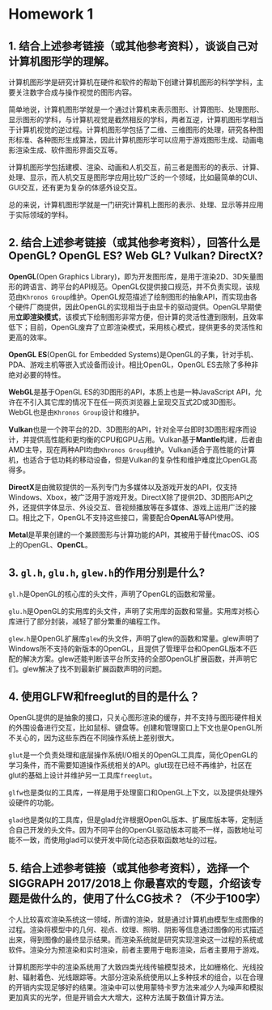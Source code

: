 # Homework 1

## 1. 结合上述参考链接（或其他参考资料），谈谈自己对计算机图形学的理解。

计算机图形学是研究计算机在硬件和软件的帮助下创建计算机图形的科学学科，主要关注数字合成与操作视觉的图形内容。

简单地说，计算机图形学就是一个通过计算机来表示图形、计算图形、处理图形、显示图形的学科，与计算机视觉是截然相反的学科，两者互逆，计算机图形学相当于计算机视觉的逆过程。计算机图形学包括了二维、三维图形的处理，研究各种图形标准、各种图形生成算法，因此计算机图形学可以应用于游戏图形生成、动画电影渲染生成、软件图形界面交互等。

计算机图形学包括建模、渲染、动画和人机交互，前三者是图形的的表示、计算、处理、显示，而人机交互是图形学应用比较广泛的一个领域，比如最简单的CUI、GUI交互，还有更为复杂的体感外设交互。

总的来说，计算机图形学就是一门研究计算机上图形的表示、处理、显示等并应用于实际领域的学科。

## 2. 结合上述参考链接（或其他参考资料），回答什么是OpenGL? OpenGL ES? Web GL? Vulkan? DirectX?

**OpenGL**(Open Graphics Library)，即为开发图形库，是用于渲染2D、3D矢量图形的跨语言、跨平台的API规范。OpenGL仅提供接口规范，并不负责实现，该规范由`Khronos Group`维护。OpenGL规范描述了绘制图形的抽象API，而实现由各个硬件厂商提供，因此OpenGL的实现相当于由显卡的驱动提供。OpenGL早期使用**立即渲染模式**，该模式下绘制图形非常方便，但计算的灵活性遭到限制，且效率低下；目前，OpenGL废弃了立即渲染模式，采用核心模式，提供更多的灵活性和更高的效率。

**OpenGL ES**(OpenGL for Embedded Systems)是OpenGL的子集，针对手机、PDA、游戏主机等嵌入式设备而设计。相比OpenGL，OpenGL ES去除了多种非绝对必要的特性。

**WebGL**是基于OpenGL ES的3D图形的API，本质上也是一种JavaScript API，允许在不引入其它库的情况下在任一网页浏览器上呈现交互式2D或3D图形。WebGL也是由`Khronos Group`设计和维护。

**Vulkan**也是一个跨平台的2D、3D图形的API，针对全平台即时3D图形程序而设计，并提供高性能和更均衡的CPU和GPU占用。Vulkan基于**Mantle**构建，后者由AMD主导，现在两种API均由`Khronos Group`维护。Vulkan适合于高性能的计算机，也适合于低功耗的移动设备，但是Vulkan的复杂性和维护难度比OpenGL高得多。

**DirectX**是由微软提供的一系列专门为多媒体以及游戏开发的API，仅支持Windows、Xbox，被广泛用于游戏开发。DirectX除了提供2D、3D图形API之外，还提供字体显示、外设交互、音视频播放等在多媒体、游戏上运用广泛的接口。相比之下，OpenGL不支持这些接口，需要配合**OpenAL**等API使用。

**Metal**是苹果创建的一个兼顾图形与计算功能的API，其被用于替代macOS、iOS上的OpenGL、**OpenCL**。

## 3.  `gl.h`, `glu.h`, `glew.h`的作用分别是什么?

`gl.h`是OpenGL的核心库的头文件，声明了OpenGL的函数和常量。

`glu.h`是OpenGL的实用库的头文件，声明了实用库的函数和常量。实用库对核心库进行了部分封装，减轻了部分繁重的编程工作。

`glew.h`是OpenGL扩展库`glew`的头文件，声明了glew的函数和常量。glew声明了Windows所不支持的新版本的OpenGL，且提供了管理平台和OpenGL版本不匹配的解决方案。glew还能判断该平台所支持的全部OpenGL扩展函数，并声明它们。glew解决了找不到最新扩展函数声明的问题。

## 4. 使用GLFW和freeglut的目的是什么？

OpenGL提供的是抽象的接口，只关心图形渲染的缓存，并不支持与图形硬件相关的外围设备进行交互，比如鼠标、键盘等。创建和管理窗口上下文也是OpenGL所不关心的，因为这些东西在不同操作系统上差别很大。

`glut`是一个负责处理和底层操作系统I/O相关的OpenGL工具库，简化OpenGL的学习条件，而不需要知道操作系统相关的API。glut现在已经不再维护，社区在glut的基础上设计并维护另一工具库`freeglut`。

`glfw`也是类似的工具库，一样是用于处理窗口和OpenGL上下文，以及提供处理外设硬件的功能。

`glad`也是类似的工具库，但是glad允许根据OpenGL版本、扩展库版本等，定制适合自己开发的头文件。因为不同平台的OpenGL驱动版本可能不一样，函数地址可能不一致，而使用glad可以使开发中简化动态获取函数地址的过程。

## 5. 结合上述参考链接（或其他参考资料），选择一个SIGGRAPH 2017/2018上 你最喜欢的专题，介绍该专题是做什么的，使用了什么CG技术？（不少于100字）

个人比较喜欢渲染系统这一领域，所谓的渲染，就是通过计算机由模型生成图像的过程。渲染将模型中的几何、视点、纹理、照明、阴影等信息通过图像的形式描述出来，得到图像的最终显示结果。而渲染系统就是研究实现渲染这一过程的系统或软件。渲染分为预渲染和实时渲染，前者主要用于电影渲染，后者主要用于游戏。

计算机图形学中的渲染系统用了大致四类光线传输模型技术，比如栅格化、光线投射、辐射着色、光线跟踪等。大部分渲染系统使用以上多种技术的组合，以在合理的开销内实现足够好的结果。渲染中可以使用蒙特卡罗方法来减少人为噪声和模拟更加真实的光学，但是开销会大大增大，这种方法属于数值计算方法。

